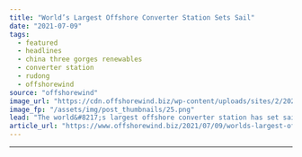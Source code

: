 ```yaml
---
title: "World’s Largest Offshore Converter Station Sets Sail"
date: "2021-07-09"
tags: 
  - featured
  - headlines
  - china three gorges renewables
  - converter station
  - rudong
  - offshorewind
source: "offshorewind"
image_url: "https://cdn.offshorewind.biz/wp-content/uploads/sites/2/2021/07/09094003/Worlds-Largest-Offshore-Converter-Station-Sets-Sail.png"
image_fp: "/assets/img/post_thumbnails/25.png"
lead: "The world&#8217;s largest offshore converter station has set sail from Nantong and is en"
article_url: "https://www.offshorewind.biz/2021/07/09/worlds-largest-offshore-converter-station-sets-sail/"
---
```


---
